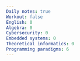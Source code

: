 ```yaml
---
Daily notes: true
Workout: false
English: 0
Algebra: 0
Cybersecurity: 0
Embedded systems: 0
Theoretical informatics: 0
Programming paradigms: 6
---
```




